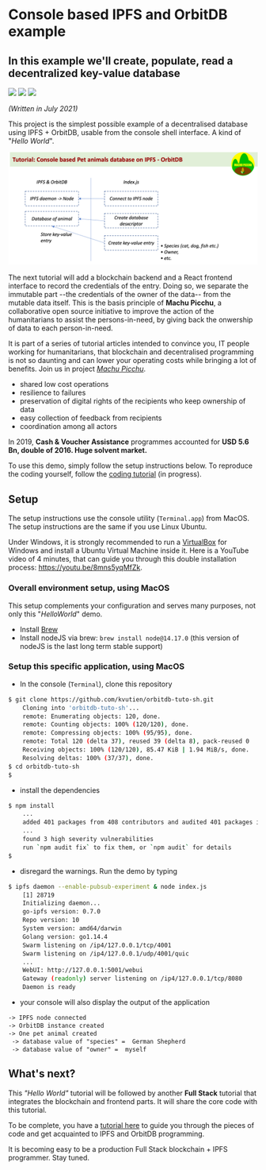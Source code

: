 # Console based IPFS and OrbitDB example
## In this example we'll create, populate, read a decentralized key-value database
[![](https://img.shields.io/badge/license-MIT-green)](https://opensource.org/licenses/MIT)
[![](https://img.shields.io/badge/project-machu----picchu-brightgreen)](https://github.com/Machu-Pichu/general.git)
[![](https://img.shields.io/badge/usage-tutorial-lightgreen)](https://github.com/Machu-Pichu/general.git)

*(Written in July 2021)*

This project is the simplest possible example of a decentralised database using IPFS + OrbitDB, usable from the console shell interface. A kind of "_Hello World_". 

![Demo overview](./demo-overview.png)

The next tutorial will add a blockchain backend and a React frontend interface to record the credentials of the entry. Doing so, we separate the immutable part --the credentials of the owner of the data-- from the mutable data itself. This is the basis principle of **Machu Picchu**, a collaborative open source initiative to improve the action of the humanitarians to assist the persons-in-need, by giving back the onwership of data to each person-in-need.

It is part of a series of tutorial articles intended to convince you, IT people working for humanitarians, that blockchain and decentralised programming is not so daunting and can lower your operating costs while bringing a lot of benefits. Join us in project *[Machu Picchu](https://kvutien-yes.medium.com/machu-picchu-how-the-blockchain-can-help-persons-in-need-8396820d13d1)*.

* shared low cost operations
* resilience to failures
* preservation of digital rights of the recipients who keep ownership of data
* easy collection of feedback from recipients
* coordination among all actors

In 2019, **Cash & Voucher Assistance** programmes accounted for **USD 5.6 Bn, double of 2016. Huge solvent market.**

To use this demo, simply follow the setup instructions below. To reproduce the coding yourself, follow the [coding tutorial](TUTO-1.md) (in progress).

## Setup
The setup instructions use the console utility (`Terminal.app`) from MacOS. The setup instructions are the same if you use Linux Ubuntu. 

Under Windows, it is strongly recommended to run a [VirtualBox](https://www.virtualbox.org/wiki/Downloads) for Windows and install a Ubuntu Virtual Machine inside it. Here is a YouTube video of 4 minutes, that can guide you through this double installation process: https://youtu.be/8mns5yqMfZk.
### Overall environment setup, using MacOS
This setup complements your configuration and serves many purposes, not only this "_HelloWorld_" demo.
* Install [Brew](https://brew.sh/)
* Install nodeJS via brew: `brew install node@14.17.0`  (this version of nodeJS is the last long term stable support)

### Setup this specific application, using MacOS
* In the console (`Terminal`), clone this repository
``` bash
$ git clone https://github.com/kvutien/orbitdb-tuto-sh.git
    Cloning into 'orbitdb-tuto-sh'...
    remote: Enumerating objects: 120, done.
    remote: Counting objects: 100% (120/120), done.
    remote: Compressing objects: 100% (95/95), done.
    remote: Total 120 (delta 37), reused 39 (delta 8), pack-reused 0
    Receiving objects: 100% (120/120), 85.47 KiB | 1.94 MiB/s, done.
    Resolving deltas: 100% (37/37), done.
$ cd orbitdb-tuto-sh
$
```
* install the dependencies
``` bash
$ npm install
    ...
    added 401 packages from 408 contributors and audited 401 packages in 23.853s
    ...
    found 3 high severity vulnerabilities
    run `npm audit fix` to fix them, or `npm audit` for details
$
```
* disregard the warnings. Run the demo by typing
``` bash
$ ipfs daemon --enable-pubsub-experiment & node index.js
    [1] 28719
    Initializing daemon...
    go-ipfs version: 0.7.0
    Repo version: 10
    System version: amd64/darwin
    Golang version: go1.14.4
    Swarm listening on /ip4/127.0.0.1/tcp/4001
    Swarm listening on /ip4/127.0.0.1/udp/4001/quic
    ...
    WebUI: http://127.0.0.1:5001/webui
    Gateway (readonly) server listening on /ip4/127.0.0.1/tcp/8080
    Daemon is ready

```
* your console will also display the output of the application
```
-> IPFS node connected
-> OrbitDB instance created
-> One pet animal created
 -> database value of "species" =  German Shepherd
 -> database value of "owner" =  myself
 ```

## What's next?
This _"Hello World"_ tutorial will be followed by another **Full Stack** tutorial that integrates the blockchain and frontend parts. It will share the core code with this tutorial.

To be complete, you have a [tutorial here](./TUTO-1.md) to guide you through the pieces of code and get acquainted to IPFS and OrbitDB programming. 

It is becoming easy to be a production Full Stack blockchain + IPFS programmer. Stay tuned.